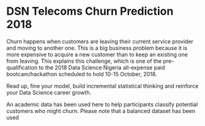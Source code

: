 # DSN Telecoms Churn Prediction 2018

Churn happens when customers are leaving their current service provider and moving to another one. This is a big business problem because it is more expensive to acquire a new customer than to keep an existing one from leaving. This explains this challenge, which is one of the pre-qualification to the 2018 Data Science Nigeria all-expense paid bootcam/hackathon scheduled to hold 10-15 October, 2018.

Read up, fine your model, build incremental statistical thinking and reinforce your Data Science career growth.

An academic data has been used here to help participants classify potential customers who might churn. Please note that a balanced dataset has been used